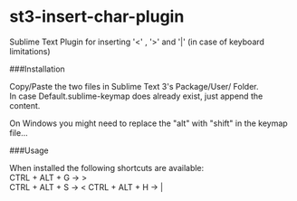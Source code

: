 # st3-insert-char-plugin
Sublime Text Plugin for inserting '&lt;' , '>' and '|' (in case of keyboard limitations)

###Installation

Copy/Paste the two files in Sublime Text 3's Package/User/ Folder.  
In case Default.sublime-keymap does already exist, just append the content.  
  
On Windows you might need to replace the "alt" with "shift" in the keymap file...  

###Usage

When installed the following shortcuts are available:  
CTRL + ALT + G ->		>  
CTRL + ALT + S ->		<
CTRL + ALT + H ->		|  